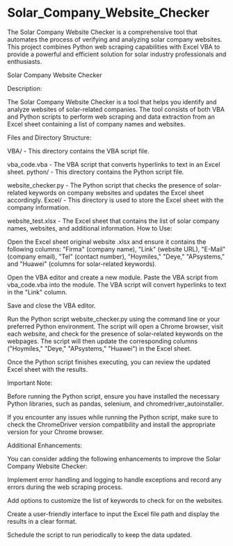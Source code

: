 # Solar_Company_Website_Checker
The Solar Company Website Checker is a comprehensive tool that automates the process of verifying and analyzing solar company websites. This project combines Python web scraping capabilities with Excel VBA to provide a powerful and efficient solution for solar industry professionals and enthusiasts.

Solar Company Website Checker

Description:

The Solar Company Website Checker is a tool that helps you identify and analyze websites of solar-related companies. The tool consists of both VBA and Python scripts to perform web scraping and data extraction from an Excel sheet containing a list of company names and websites.

Files and Directory Structure:

VBA/ - This directory contains the VBA script file.

vba_code.vba - The VBA script that converts hyperlinks to text in an Excel sheet.
python/ - This directory contains the Python script file.

website_checker.py - The Python script that checks the presence of solar-related keywords on company websites and updates the Excel sheet accordingly.
Excel/ - This directory is used to store the Excel sheet with the company information.

website_test.xlsx - The Excel sheet that contains the list of solar company names, websites, and additional information.
How to Use:

Open the Excel sheet original website .xlsx and ensure it contains the following columns: "Firma" (company name), "Link" (website URL), "E-Mail" (company email), "Tel" (contact number), "Hoymiles," "Deye," "APsystems," and "Huawei" (columns for solar-related keywords).

Open the VBA editor and create a new module. Paste the VBA script from vba_code.vba into the module. The VBA script will convert hyperlinks to text in the "Link" column.

Save and close the VBA editor.

Run the Python script website_checker.py using the command line or your preferred Python environment. The script will open a Chrome browser, visit each website, and check for the presence of solar-related keywords on the webpages. The script will then update the corresponding columns ("Hoymiles," "Deye," "APsystems," "Huawei") in the Excel sheet.

Once the Python script finishes executing, you can review the updated Excel sheet with the results.

Important Note:

Before running the Python script, ensure you have installed the necessary Python libraries, such as pandas, selenium, and chromedriver_autoinstaller.

If you encounter any issues while running the Python script, make sure to check the ChromeDriver version compatibility and install the appropriate version for your Chrome browser.

Additional Enhancements:

You can consider adding the following enhancements to improve the Solar Company Website Checker:

Implement error handling and logging to handle exceptions and record any errors during the web scraping process.

Add options to customize the list of keywords to check for on the websites.

Create a user-friendly interface to input the Excel file path and display the results in a clear format.

Schedule the script to run periodically to keep the data updated.
